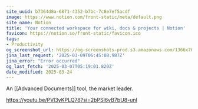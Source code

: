 ```yaml
---
site_uuid: b7364d8a-6871-4352-b7bc-7c8e7ef5acdf
image: https://www.notion.com/front-static/meta/default.png
site_name: Notion
title: 'Your connected workspace for wiki, docs & projects | Notion'
favicon: https://notion.so/front-static/favicon.ico
tags:
- Productivity
og_screenshot_url: https://og-screenshots-prod.s3.amazonaws.com/1366x768/80/false/b04d19f21678295e26b2d736b5d339ff79eaee87563c1ff74c62f102bdd9d843.jpeg
jina_last_request: '2025-03-09T06:45:08.987Z'
jina_error: "Error occurred"
og_last_fetch: '2025-03-07T05:19:01.820Z'
date_modified: 2025-03-24
---
```




An [[Advanced Documents]] tool, the market leader.

https://youtu.be/PVl3yKPLQ78?si=2bPSl6vB7bU8-unl